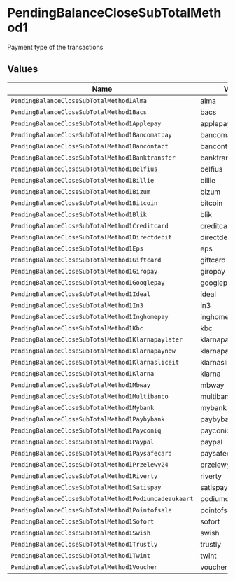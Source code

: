 # PendingBalanceCloseSubTotalMethod1

Payment type of the transactions


## Values

| Name                                                  | Value                                                 |
| ----------------------------------------------------- | ----------------------------------------------------- |
| `PendingBalanceCloseSubTotalMethod1Alma`              | alma                                                  |
| `PendingBalanceCloseSubTotalMethod1Bacs`              | bacs                                                  |
| `PendingBalanceCloseSubTotalMethod1Applepay`          | applepay                                              |
| `PendingBalanceCloseSubTotalMethod1Bancomatpay`       | bancomatpay                                           |
| `PendingBalanceCloseSubTotalMethod1Bancontact`        | bancontact                                            |
| `PendingBalanceCloseSubTotalMethod1Banktransfer`      | banktransfer                                          |
| `PendingBalanceCloseSubTotalMethod1Belfius`           | belfius                                               |
| `PendingBalanceCloseSubTotalMethod1Billie`            | billie                                                |
| `PendingBalanceCloseSubTotalMethod1Bizum`             | bizum                                                 |
| `PendingBalanceCloseSubTotalMethod1Bitcoin`           | bitcoin                                               |
| `PendingBalanceCloseSubTotalMethod1Blik`              | blik                                                  |
| `PendingBalanceCloseSubTotalMethod1Creditcard`        | creditcard                                            |
| `PendingBalanceCloseSubTotalMethod1Directdebit`       | directdebit                                           |
| `PendingBalanceCloseSubTotalMethod1Eps`               | eps                                                   |
| `PendingBalanceCloseSubTotalMethod1Giftcard`          | giftcard                                              |
| `PendingBalanceCloseSubTotalMethod1Giropay`           | giropay                                               |
| `PendingBalanceCloseSubTotalMethod1Googlepay`         | googlepay                                             |
| `PendingBalanceCloseSubTotalMethod1Ideal`             | ideal                                                 |
| `PendingBalanceCloseSubTotalMethod1In3`               | in3                                                   |
| `PendingBalanceCloseSubTotalMethod1Inghomepay`        | inghomepay                                            |
| `PendingBalanceCloseSubTotalMethod1Kbc`               | kbc                                                   |
| `PendingBalanceCloseSubTotalMethod1Klarnapaylater`    | klarnapaylater                                        |
| `PendingBalanceCloseSubTotalMethod1Klarnapaynow`      | klarnapaynow                                          |
| `PendingBalanceCloseSubTotalMethod1Klarnasliceit`     | klarnasliceit                                         |
| `PendingBalanceCloseSubTotalMethod1Klarna`            | klarna                                                |
| `PendingBalanceCloseSubTotalMethod1Mbway`             | mbway                                                 |
| `PendingBalanceCloseSubTotalMethod1Multibanco`        | multibanco                                            |
| `PendingBalanceCloseSubTotalMethod1Mybank`            | mybank                                                |
| `PendingBalanceCloseSubTotalMethod1Paybybank`         | paybybank                                             |
| `PendingBalanceCloseSubTotalMethod1Payconiq`          | payconiq                                              |
| `PendingBalanceCloseSubTotalMethod1Paypal`            | paypal                                                |
| `PendingBalanceCloseSubTotalMethod1Paysafecard`       | paysafecard                                           |
| `PendingBalanceCloseSubTotalMethod1Przelewy24`        | przelewy24                                            |
| `PendingBalanceCloseSubTotalMethod1Riverty`           | riverty                                               |
| `PendingBalanceCloseSubTotalMethod1Satispay`          | satispay                                              |
| `PendingBalanceCloseSubTotalMethod1Podiumcadeaukaart` | podiumcadeaukaart                                     |
| `PendingBalanceCloseSubTotalMethod1Pointofsale`       | pointofsale                                           |
| `PendingBalanceCloseSubTotalMethod1Sofort`            | sofort                                                |
| `PendingBalanceCloseSubTotalMethod1Swish`             | swish                                                 |
| `PendingBalanceCloseSubTotalMethod1Trustly`           | trustly                                               |
| `PendingBalanceCloseSubTotalMethod1Twint`             | twint                                                 |
| `PendingBalanceCloseSubTotalMethod1Voucher`           | voucher                                               |